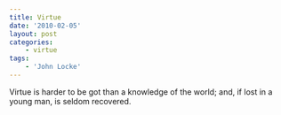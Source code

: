 ```yaml
---
title: Virtue
date: '2010-02-05'
layout: post
categories:
    - virtue
tags:
    - 'John Locke'
---
```


Virtue is harder to be got than a knowledge of the world; and, if lost in a young man, is seldom recovered.
